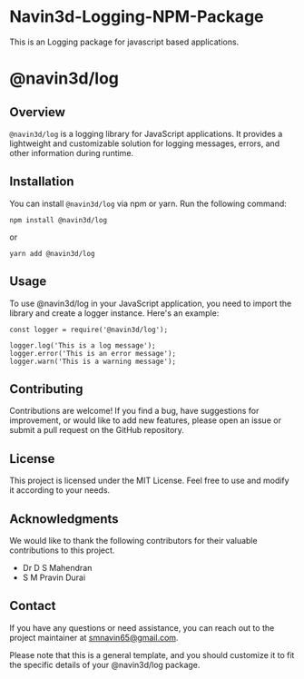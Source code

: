 # Navin3d-Logging-NPM-Package
This is an Logging package for javascript based applications.

# @navin3d/log

## Overview
`@navin3d/log` is a logging library for JavaScript applications. It provides a lightweight and customizable solution for logging messages, errors, and other information during runtime.

## Installation
You can install `@navin3d/log` via npm or yarn. Run the following command:

```
npm install @navin3d/log
```
or
```
yarn add @navin3d/log
```

## Usage
To use @navin3d/log in your JavaScript application, you need to import the library and create a logger instance. Here's an example:

```
const logger = require('@navin3d/log');

logger.log('This is a log message');
logger.error('This is an error message');
logger.warn('This is a warning message');
```

## Contributing
Contributions are welcome! If you find a bug, have suggestions for improvement, or would like to add new features, please open an issue or submit a pull request on the GitHub repository.

## License
This project is licensed under the MIT License. Feel free to use and modify it according to your needs.

## Acknowledgments
We would like to thank the following contributors for their valuable contributions to this project.

- Dr D S Mahendran
- S M Pravin Durai

## Contact
If you have any questions or need assistance, you can reach out to the project maintainer at smnavin65@gmail.com.

Please note that this is a general template, and you should customize it to fit the specific details of your @navin3d/log package.
